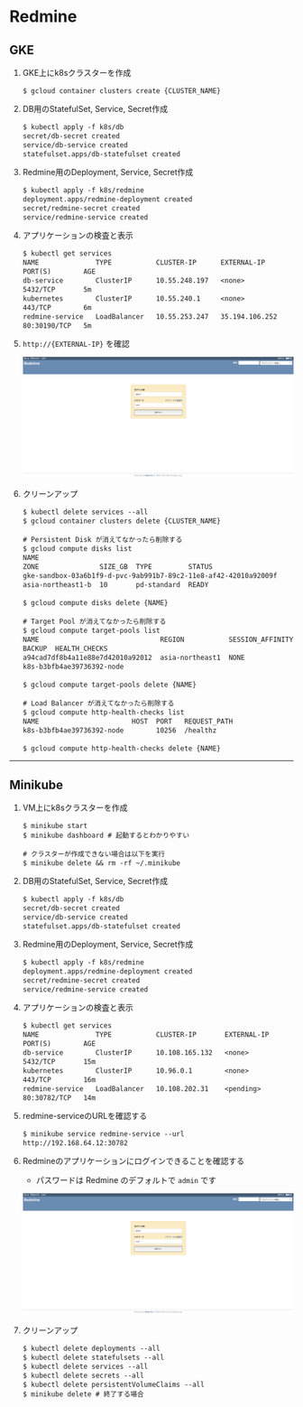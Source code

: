 # Redmine

## GKE

1. GKE上にk8sクラスターを作成

    ```
    $ gcloud container clusters create {CLUSTER_NAME}
    ```

2. DB用のStatefulSet, Service, Secret作成

    ```
    $ kubectl apply -f k8s/db
    secret/db-secret created
    service/db-service created
    statefulset.apps/db-statefulset created
    ```

3. Redmine用のDeployment, Service, Secret作成

    ```
    $ kubectl apply -f k8s/redmine
    deployment.apps/redmine-deployment created
    secret/redmine-secret created
    service/redmine-service created
    ```

4. アプリケーションの検査と表示

    ```
    $ kubectl get services
    NAME              TYPE           CLUSTER-IP      EXTERNAL-IP      PORT(S)        AGE
    db-service        ClusterIP      10.55.248.197   <none>           5432/TCP       5m
    kubernetes        ClusterIP      10.55.240.1     <none>           443/TCP        6m
    redmine-service   LoadBalancer   10.55.253.247   35.194.106.252   80:30190/TCP   5m
    ```

5. `http://{EXTERNAL-IP}` を確認

    ![image](redmine_login.png)

6. クリーンアップ

    ```
    $ kubectl delete services --all
    $ gcloud container clusters delete {CLUSTER_NAME}

    # Persistent Disk が消えてなかったら削除する
    $ gcloud compute disks list
    NAME                                                             ZONE               SIZE_GB  TYPE         STATUS
    gke-sandbox-03a6b1f9-d-pvc-9ab991b7-89c2-11e8-af42-42010a92009f  asia-northeast1-b  10       pd-standard  READY

    $ gcloud compute disks delete {NAME}

    # Target Pool が消えてなかったら削除する
    $ gcloud compute target-pools list
    NAME                              REGION           SESSION_AFFINITY  BACKUP  HEALTH_CHECKS
    a94cad7df8b4a11e88e7d42010a92012  asia-northeast1  NONE                      k8s-b3bfb4ae39736392-node

    $ gcloud compute target-pools delete {NAME}

    # Load Balancer が消えてなかったら削除する
    $ gcloud compute http-health-checks list
    NAME                       HOST  PORT   REQUEST_PATH
    k8s-b3bfb4ae39736392-node        10256  /healthz

    $ gcloud compute http-health-checks delete {NAME}
    ```

---

## Minikube

1. VM上にk8sクラスターを作成

    ```
    $ minikube start
    $ minikube dashboard # 起動するとわかりやすい

    # クラスターが作成できない場合は以下を実行
    $ minikube delete && rm -rf ~/.minikube
    ```

2. DB用のStatefulSet, Service, Secret作成

    ```
    $ kubectl apply -f k8s/db
    secret/db-secret created
    service/db-service created
    statefulset.apps/db-statefulset created
    ```

3. Redmine用のDeployment, Service, Secret作成

    ```
    $ kubectl apply -f k8s/redmine
    deployment.apps/redmine-deployment created
    secret/redmine-secret created
    service/redmine-service created
    ```

4. アプリケーションの検査と表示

    ```
    $ kubectl get services
    NAME              TYPE           CLUSTER-IP       EXTERNAL-IP   PORT(S)        AGE
    db-service        ClusterIP      10.108.165.132   <none>        5432/TCP       15m
    kubernetes        ClusterIP      10.96.0.1        <none>        443/TCP        16m
    redmine-service   LoadBalancer   10.108.202.31    <pending>     80:30782/TCP   14m
    ```

5. redmine-serviceのURLを確認する

    ```
    $ minikube service redmine-service --url
    http://192.168.64.12:30782
    ```

6. Redmineのアプリケーションにログインできることを確認する
    * パスワードは Redmine のデフォルトで `admin` です

    ![image](redmine_login.png)

7. クリーンアップ

    ```
    $ kubectl delete deployments --all
    $ kubectl delete statefulsets --all
    $ kubectl delete services --all
    $ kubectl delete secrets --all
    $ kubectl delete persistentVolumeClaims --all
    $ minikube delete # 終了する場合
    ```
